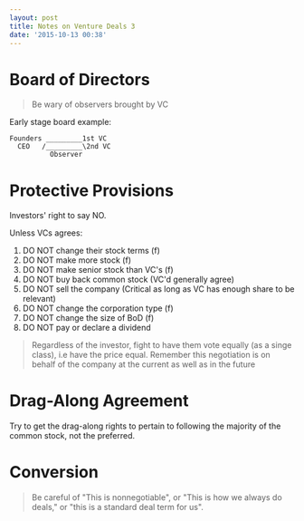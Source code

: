 ```yaml
---
layout: post
title: Notes on Venture Deals 3
date: '2015-10-13 00:38'
---
```


# Board of Directors

> Be wary of observers brought by VC

Early stage board example:
```
Founders _________1st VC
  CEO   /_________\2nd VC
          Observer
```

# Protective Provisions

Investors' right to say NO.

Unless VCs agrees:

1. DO NOT change their stock terms (f)
2. DO NOT make more stock (f)
3. DO NOT make senior stock than VC's (f)
4. DO NOT buy back common stock (VC'd generally agree)
5. DO NOT sell the company (Critical as long as VC has enough share to be relevant)
6. DO NOT change the corporation type (f)
7. DO NOT change the size of BoD (f)
8. DO NOT pay or declare a dividend

> Regardless of the investor, fight to have them vote equally (as a singe class), i.e have the price equal.
> Remember this negotiation is on behalf of the company at the current as well as in the future

# Drag-Along Agreement

Try to get the drag-along rights to pertain to following the majority of the common stock, not the preferred.

# Conversion

> Be careful of "This is nonnegotiable", or "This is how we always do deals," or "this is a standard deal term for us".
